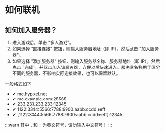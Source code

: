 # 如何联机

## 如何加入服务器？

1. 进入游戏后，单击 "多人游戏"。
2. 如果选择 "直接连接" 按钮，则输入服务器地址（即 IP），然后点击 "加入服务器"。
3. 如果选择 "添加服务器" 按钮，则输入服务器名称、服务器地址（即 IP），然后点击 "完成"，并双击加入该服务器，方便以后快速进入。服务器名称用于区分不同的服务器，不影响实际连接效果，也可以保留默认。

一般格式如下：

- ✔  mc.hypixel.net
- ✔  mc.example.com:25565
- ✔  233.233.233.233:12345
- ✔  1122:3344:5566:7788:9900:aabb:ccdd:eeff
- ✔  [1122:3344:5566:7788:9900:aabb:ccdd:eeff]:12345

:::warn
其中 `.` 和 `:` 为英文符号，请勿输入中文符号！
:::
